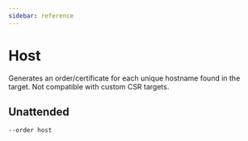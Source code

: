 ```yaml
---
sidebar: reference
---
```


# Host
Generates an order/certificate for each unique hostname found in the target. Not compatible with custom CSR targets.

## Unattended
`--order host`